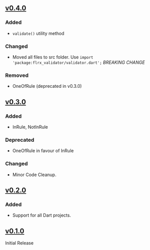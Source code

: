 ## [v0.4.0]

### Added
- `validate()` utility method

### Changed
- Moved all files to src folder. Use `import 'package:flrx_validator/validator.dart';` *BREAKING CHANGE*

### Removed
- OneOfRule (deprecated in v0.3.0)

## [v0.3.0]

### Added
- InRule, NotInRule

### Deprecated
- OneOfRule in favour of InRule

### Changed
- Minor Code Cleanup.

## [v0.2.0]

### Added
- Support for all Dart projects.

## [v0.1.0]

Initial Release

[v0.4.0]: https://github.com/flrx/validator/compare/v0.4.0...v0.3.0
[v0.3.0]: https://github.com/flrx/validator/compare/v0.3.0...v0.2.0
[v0.2.0]: https://github.com/flrx/validator/compare/v0.2.0...v0.1.0
[v0.1.0]: https://github.com/flrx/validator/tag/v0.1.0

